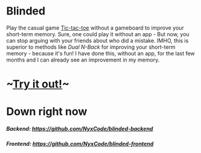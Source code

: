 # Blinded 
Play the casual game [Tic-tac-toe](https://en.wikipedia.org/wiki/Tic-tac-toe) without a gameboard to improve your short-term memory.
Sure, one could play it without an app - But now, you can stop arguing with your friends about who did a mistake.
IMHO, this is superior to methods like *Dual N-Back* for improving your short-term memory - because it's fun! I have done this, without an app, for the last few months and I can already see an improvement in my memory.

# ~[Try it out!](http://blinded.nyxcode.com)~
# Down right now

##### Backend: https://github.com/NyxCode/blinded-backend
##### Frontend: https://github.com/NyxCode/blinded-frontend
